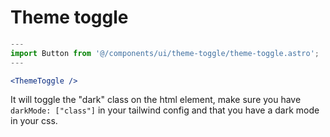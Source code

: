 # Theme toggle

```jsx
---
import Button from '@/components/ui/theme-toggle/theme-toggle.astro';
---

<ThemeToggle />
```

It will toggle the "dark" class on the html element, make sure you have `darkMode: ["class"]` in your tailwind config and that you have a dark mode in your css.
